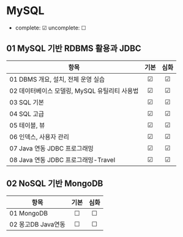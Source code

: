 # MySQL

- complete: ☑ uncomplete: ☐

## 01 MySQL 기반 RDBMS 활용과 JDBC

| 항목                                          | 기본 | 심화 |
| --------------------------------------------- | :--: | :--: |
| 01 DBMS 개요, 설치, 전체 운영 실습            |  ☑   |  ☑   |
| 02 데이터베이스 모델링, MySQL 유틸리티 사용법 |  ☑   |  ☑   |
| 03 SQL 기본                                   |  ☑   |  ☑   |
| 04 SQL 고급                                   |  ☑   |  ☑   |
| 05 테이블, 뷰                                 |  ☑   |  ☑   |
| 06 인덱스, 사용자 관리                        |  ☑   |  ☑   |
| 07 Java 연동 JDBC 프로그래밍                  |  ☑   |  ☑   |
| 08 Java 연동 JDBC 프로그래밍-Travel           |  ☑   |  ☑   |

## 02 NoSQL 기반 MongoDB

| 항목               | 기본 | 심화 |
| ------------------ | :--: | :--: |
| 01 MongoDB         |  ☐   |  ☐   |
| 02 몽고DB Java연동 |  ☐   |  ☐   |
